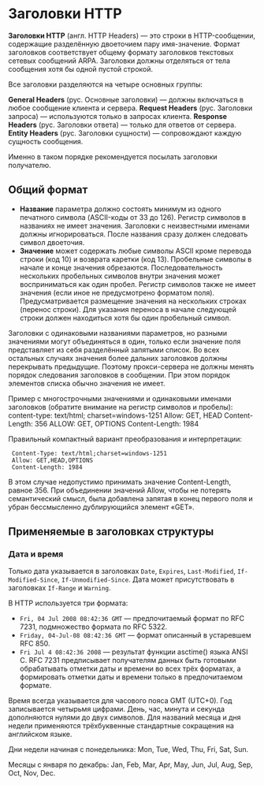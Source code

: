 # Заголовки HTTP

**Заголовки HTTP** (англ. HTTP Headers) — это строки в HTTP-сообщении, содержащие разделённую двоеточием пару имя-значение. Формат заголовков соответствует общему формату заголовков текстовых сетевых сообщений ARPA. Заголовки должны отделяться от тела сообщения хотя бы одной пустой строкой.

Все заголовки разделяются на четыре основных группы:

**General Headers** (рус. Основные заголовки) — должны включаться в любое сообщение клиента и сервера.
**Request Headers** (рус. Заголовки запроса) — используются только в запросах клиента.
**Response Headers** (рус. Заголовки ответа) — только для ответов от сервера.
**Entity Headers** (рус. Заголовки сущности) — сопровождают каждую сущность сообщения.

Именно в таком порядке рекомендуется посылать заголовки получателю.

## Общий формат

- **Название** параметра должно состоять минимум из одного печатного символа (ASCII-коды от 33 до 126). Регистр символов в названиях не имеет значения. Заголовки с неизвестными именами должны игнорироваться. После названия сразу должен следовать символ двоеточия.
- **Значение** может содержать любые символы ASCII кроме перевода строки (код 10) и возврата каретки (код 13). Пробельные символы в начале и конце значения обрезаются. Последовательность нескольких пробельных символов внутри значения может восприниматься как один пробел. Регистр символов также не имеет значения (если иное не предусмотрено форматом поля).
  Предусматривается размещение значения на нескольких строках (перенос строки). Для указания переноса в начале следующей строки должен находиться хотя бы один пробельный символ.

Заголовки с одинаковыми названиями параметров, но разными значениями могут объединяться в один, только если значение поля представляет из себя разделённый запятыми список. Во всех остальных случаях значения более дальних заголовков должны перекрывать предыдущие. Поэтому прокси-сервера не должны менять порядок следования заголовков в сообщении. При этом порядок элементов списка обычно значения не имеет.

Пример с многострочными значениями и одинаковыми именами заголовков (обратите внимание на регистр символов и пробелы):
content-type: text/html;
charset=windows-1251
Allow: GET, HEAD
Content-Length: 356
ALLOW: GET, OPTIONS
Content-Length: 1984

Правильный компактный вариант преобразования и интерпретации:

     Content-Type: text/html;charset=windows-1251
     Allow: GET,HEAD,OPTIONS
     Content-Length: 1984

В этом случае недопустимо принимать значение Content-Length, равное 356. При объединении значений Allow, чтобы не потерять семантический смысл, была добавлена запятая в конец первого поля и убран бессмысленно дублирующийся элемент «GET».

## Применяемые в заголовках структуры

### Дата и время

Только дата указывается в заголовках `Date`, `Expires`, `Last-Modified`, `If-Modified-Since`, `If-Unmodified-Since`. Дата может присутствовать в заголовках `If-Range` и `Warning`.

В HTTP используется три формата:

- `Fri, 04 Jul 2008 08:42:36 GMT` — предпочитаемый формат по RFC 7231, подмножество формата по RFC 5322.
- `Friday, 04-Jul-08 08:42:36 GMT` — формат описанный в устаревшем RFC 850.
- `Fri Jul 4 08:42:36 2008` — результат функции asctime() языка ANSI C.
  RFC 7231 предписывает получателям данных быть готовыми обрабатывать отметки даты и времени во всех трёх форматах, а формировать отметки даты и времени только в предпочитаемом формате.

Время всегда указывается для часового пояса GMT (UTC+0). Год записывается четырьмя цифрами. День, час, минута и секунда дополняются нулями до двух символов. Для названий месяца и дня недели применяются трёхбуквенные стандартные сокращения на английском языке.

Дни недели начиная с понедельника: Mon, Tue, Wed, Thu, Fri, Sat, Sun.

Месяцы с января по декабрь: Jan, Feb, Mar, Apr, May, Jun, Jul, Aug, Sep, Oct, Nov, Dec.
